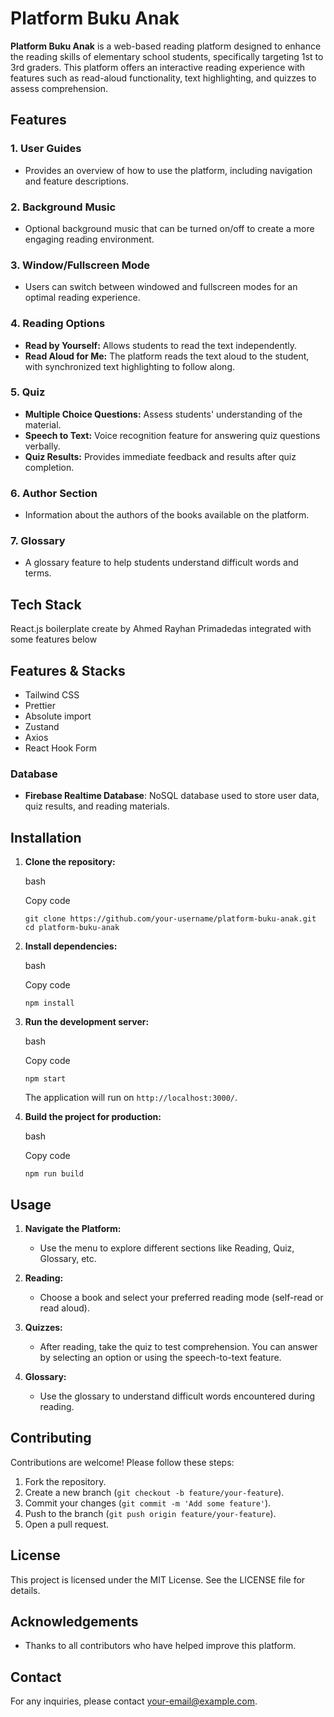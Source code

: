 # Platform Buku Anak

**Platform Buku Anak** is a web-based reading platform designed to enhance the reading skills of elementary school students, specifically targeting 1st to 3rd graders. This platform offers an interactive reading experience with features such as read-aloud functionality, text highlighting, and quizzes to assess comprehension.

## Features

### 1. User Guides

-   Provides an overview of how to use the platform, including navigation and feature descriptions.

### 2. Background Music

-   Optional background music that can be turned on/off to create a more engaging reading environment.

### 3. Window/Fullscreen Mode

-   Users can switch between windowed and fullscreen modes for an optimal reading experience.

### 4. Reading Options

-   **Read by Yourself:** Allows students to read the text independently.
-   **Read Aloud for Me:** The platform reads the text aloud to the student, with synchronized text highlighting to follow along.

### 5. Quiz

-   **Multiple Choice Questions:** Assess students' understanding of the material.
-   **Speech to Text:** Voice recognition feature for answering quiz questions verbally.
-   **Quiz Results:** Provides immediate feedback and results after quiz completion.

### 6. Author Section

-   Information about the authors of the books available on the platform.

### 7. Glossary

-   A glossary feature to help students understand difficult words and terms.

## Tech Stack

React.js boilerplate create by Ahmed Rayhan Primadedas
integrated with some features below

## Features & Stacks

- Tailwind CSS
- Prettier
- Absolute import
- Zustand
- Axios
- React Hook Form

### Database

-   **Firebase Realtime Database**: NoSQL database used to store user data, quiz results, and reading materials.

## Installation

1.  **Clone the repository:**
    
    bash
    
    Copy code
    
    `git clone https://github.com/your-username/platform-buku-anak.git
    cd platform-buku-anak` 
    
2.  **Install dependencies:**
    
    bash
    
    Copy code
    
    `npm install` 
    
3.  **Run the development server:**
    
    bash
    
    Copy code
    
    `npm start` 
    
    The application will run on `http://localhost:3000/`.
    
4.  **Build the project for production:**
    
    bash
    
    Copy code
    
    `npm run build` 
    

## Usage

1.  **Navigate the Platform:**
    
    -   Use the menu to explore different sections like Reading, Quiz, Glossary, etc.
2.  **Reading:**
    
    -   Choose a book and select your preferred reading mode (self-read or read aloud).
3.  **Quizzes:**
    
    -   After reading, take the quiz to test comprehension. You can answer by selecting an option or using the speech-to-text feature.
4.  **Glossary:**
    
    -   Use the glossary to understand difficult words encountered during reading.

## Contributing

Contributions are welcome! Please follow these steps:

1.  Fork the repository.
2.  Create a new branch (`git checkout -b feature/your-feature`).
3.  Commit your changes (`git commit -m 'Add some feature'`).
4.  Push to the branch (`git push origin feature/your-feature`).
5.  Open a pull request.

## License

This project is licensed under the MIT License. See the LICENSE file for details.

## Acknowledgements

-   Thanks to all contributors who have helped improve this platform.

## Contact

For any inquiries, please contact your-email@example.com.
